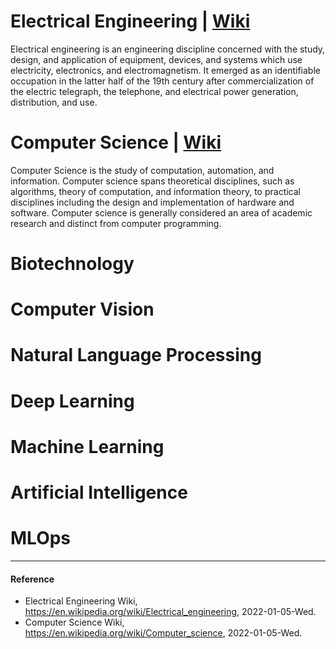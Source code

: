 # Electrical Engineering | [Wiki](https://en.wikipedia.org/wiki/Electrical_engineering)
Electrical engineering is an engineering discipline concerned with the study, design, and application of equipment, devices, and systems which use electricity, electronics, and electromagnetism. It emerged as an identifiable occupation in the latter half of the 19th century after commercialization of the electric telegraph, the telephone, and electrical power generation, distribution, and use.

# Computer Science | [Wiki](https://en.wikipedia.org/wiki/Computer_science)
Computer Science is the study of computation, automation, and information. Computer science spans theoretical disciplines, such as algorithms, theory of computation, and information theory, to practical disciplines including the design and implementation of hardware and software. Computer science is generally considered an area of academic research and distinct from computer programming.

# Biotechnology

# Computer Vision

# Natural Language Processing

# Deep Learning

# Machine Learning

# Artificial Intelligence

# MLOps

----------

#### Reference
- Electrical Engineering Wiki, https://en.wikipedia.org/wiki/Electrical_engineering, 2022-01-05-Wed.
- Computer Science Wiki, https://en.wikipedia.org/wiki/Computer_science, 2022-01-05-Wed.
